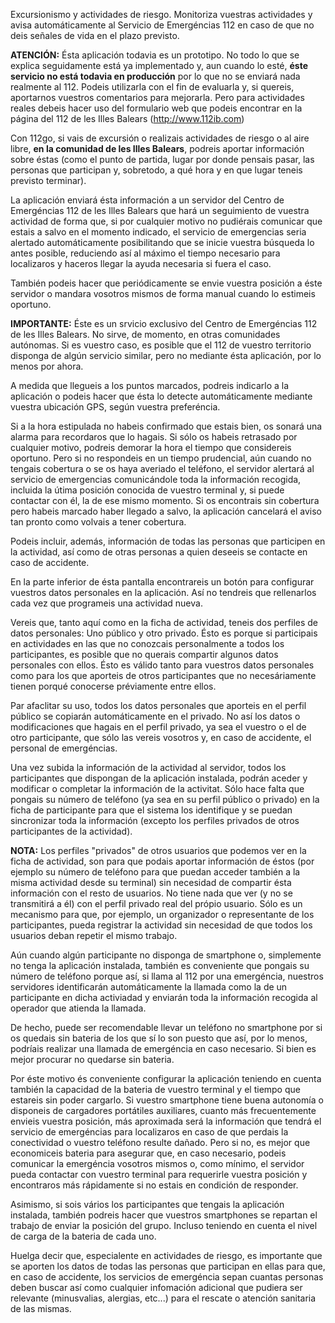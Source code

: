Excursionismo y actividades de riesgo. Monitoriza vuestras actividades y avisa automáticamente al Servicio de Emergéncias 112 en caso de que no deis señales de vida en el plazo previsto.


**ATENCIÓN:** Ésta aplicación todavia es un prototipo. No todo lo que se explica seguidamente está ya implementado y, aun cuando lo esté, **éste servicio no está todavia en producción** por lo que no se enviará nada realmente al 112. Podeis utilizarla con el fin de evaluarla y, si quereis, aportarnos vuestros comentarios para mejorarla. Pero para actividades reales debeis hacer uso del formulario web que podeis encontrar en la página del 112 de les Illes Balears (http://www.112ib.com)

Con 112go, si vais de excursión o realizais actividades de riesgo o al aire libre, **en la comunidad de les Illes Balears**, podreis aportar información sobre éstas (como el punto de partida, lugar por donde pensais pasar, las personas que participan y, sobretodo, a qué hora y en que lugar teneis previsto terminar).

La aplicación enviará ésta información a un servidor del Centro de Emergéncias 112 de les Illes Balears que hará un seguimiento de vuestra actividad de forma que, si por cualquier motivo no pudiérais comunicar que estais a salvo en el momento indicado, el servicio de emergencias seria alertado automáticamente posibilitando que se inicie vuestra búsqueda lo antes posible, reduciendo así al máximo el tiempo necesario para localizaros y haceros llegar la ayuda necesaria si fuera el caso.

También podeis hacer que periódicamente se envie vuestra posición a éste servidor o mandara vosotros mismos de forma manual cuando lo estimeis oportuno.

**IMPORTANTE:** Éste es un srvicio exclusivo del Centro de Emergéncias 112 de les Illes Balears. No sirve, de momento, en otras comunidades autónomas. Si es vuestro caso, es posible que el 112 de vuestro territorio disponga de algún servicio similar, pero no mediante ésta aplicación, por lo menos por ahora.

A medida que llegueis a los puntos marcados, podreis indicarlo a la aplicación o podeis hacer que ésta lo detecte automáticamente mediante vuestra ubicación GPS, según vuestra preferéncia.

Si a la hora estipulada no habeis confirmado que estais bien, os sonará una alarma para recordaros que lo hagais. Si sólo os habeis retrasado por cualquier motivo, podreis demorar la hora el tiempo que considereis oportuno. Pero si no respondeis en un tiempo prudencial, aún cuando no tengais cobertura o se os haya averiado el teléfono, el servidor alertará al servicio de emergencias comunicándole toda la información recogida, incluida la útima posición conocida de vuestro terminal y, si puede contactar con él, la de ese mismo momento. Si os encontrais sin cobertura pero habeis marcado haber llegado a salvo, la aplicación cancelará el aviso tan pronto como volvais a tener cobertura. 

Podeis incluir, además, información de todas las personas que participen en la actividad, así como de otras personas a quien deseeis se contacte en caso de accidente.

En la parte inferior de ésta pantalla encontrareis un botón para configurar vuestros datos personales en la aplicación. Así no tendreis que rellenarlos cada vez que programeis una actividad nueva.

Vereis que, tanto aquí como en la ficha de actividad, teneis dos perfiles de datos personales: Uno público y otro privado. Ésto es porque si participais en actividades en las que no conozcais personalmente a todos los participantes, es posible que no querais compartir algunos datos personales con ellos. Ésto es válido tanto para vuestros datos personales como para los que aporteis de otros participantes que no necesáriamente tienen porqué conocerse préviamente entre ellos.

Par afaclitar su uso, todos los datos personales que aporteis en el perfil público se copiarán automáticamente en el privado. No así los datos o modificaciones que hagais en el perfil privado, ya sea el vuestro o el de otro participante, que sólo las vereis vosotros y, en caso de accidente, el personal de emergéncias.

Una vez subida la información de la actividad al servidor, todos los participantes que dispongan de la aplicación instalada, podrán aceder y modificar o completar la información de la activitat. Sólo hace falta que pongais su número de teléfono (ya sea en su perfil público o privado) en la ficha de participante para que el sistema los identifique y se puedan sincronizar toda la información (excepto los perfiles privados de otros participantes de la actividad).

**NOTA:** Los perfiles "privados" de otros usuarios que podemos ver en la ficha de actividad, son para que podais aportar información de éstos (por ejemplo su número de teléfono para que puedan acceder también a la misma actividad desde su terminal) sin necesidad de compartir ésta información con el resto de usuarios. No tiene nada que ver (y no se transmitirá a él) con el perfil privado real del própio usuario. Sólo es un mecanismo para que, por ejemplo, un organizador o representante de los participantes, pueda registrar la actividad sin necesidad de que todos los usuarios deban repetir el mismo trabajo.

Aún cuando algún participante no disponga de smartphone o, simplemente no tenga la aplicación instalada, también es conveniente que pongais su número de teléfono porque así, si llama al 112 por una emergéncia, nuestros servidores identificarán automáticamente la llamada como la de un participante en dicha activiadad y enviarán toda la información recogida al operador que atienda la llamada.

De hecho, puede ser recomendable llevar un teléfono no smartphone por si os quedais sin bateria de los que sí lo son puesto que así, por lo menos, podríais realizar una llamada de emergéncia en caso necesario. Si bien es mejor procurar no quedarse sin bateria.

Por éste motivo és conveniente configurar la aplicación teniendo en cuenta también la capacidad de la bateria de vuestro terminal y el tiempo que estareis sin poder cargarlo. Si vuestro smartphone tiene buena autonomía o disponeis de cargadores portátiles auxiliares, cuanto más frecuentemente envieis vuestra posición, más aproximada será la información que tendrá el servicio de emergéncias para localizaros en caso de que perdais la conectividad o vuestro teléfono resulte dañado. Pero si no, es mejor que economiceis bateria para asegurar que, en caso necesario, podeis comunicar la emergéncia vosotros mismos o, como mínimo, el servidor pueda contactar con vuestro terminal para requerirle vuestra posición y encontraros más rápidamente si no estais en condición de responder.

Asimismo, si sois vários los participantes que tengais la aplicación instalada, también podreis hacer que vuestros smartphones se repartan el trabajo de enviar la posición del grupo. Incluso teniendo en cuenta el nivel de carga de la bateria de cada uno.

Huelga decir que, especialente en actividades de riesgo, es importante que se aporten los datos de todas las personas que participan en ellas para que, en caso de accidente, los servicios de emergéncia sepan cuantas personas deben buscar así como cualquier infomación adicional que pudiera ser relevante (minusvalias, alergias, etc...) para el rescate o atención sanitaria de las mismas.


